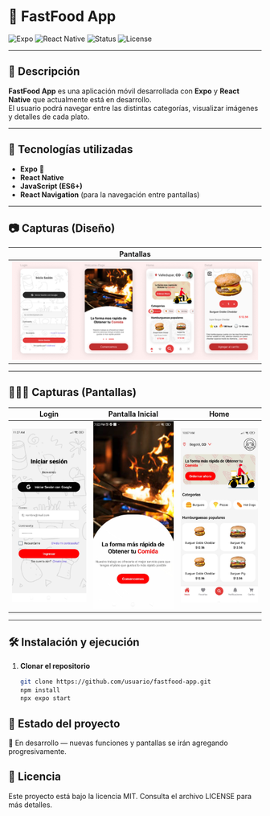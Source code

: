 # 🍔 FastFood App

![Expo](https://img.shields.io/badge/Expo-000020?style=for-the-badge&logo=expo&logoColor=white)
![React Native](https://img.shields.io/badge/React_Native-61DAFB?style=for-the-badge&logo=react&logoColor=black)
![Status](https://img.shields.io/badge/STATUS-En%20Desarrollo-yellow?style=for-the-badge)
![License](https://img.shields.io/badge/License-MIT-green?style=for-the-badge)

---

## 📌 Descripción

**FastFood App** es una aplicación móvil desarrollada con **Expo** y **React Native** que actualmente está en desarrollo.  
El usuario podrá navegar entre las distintas categorías, visualizar imágenes y detalles de cada plato.

---

## 🚀 Tecnologías utilizadas

- **Expo** 📱
- **React Native**
- **JavaScript (ES6+)**
- **React Navigation** (para la navegación entre pantallas)

---

## 📷 Capturas (Diseño)

| Pantallas |
|-------------------|
| ![Home Screenshot](./assets/design.PNG) |

---
## 👩🏻‍💻 Capturas (Pantallas)
| Login             | Pantalla Inicial  | Home              |
|-------------------|-------------------|-------------------|
| ![Login Screenshot](./assets/Login.png) | ![Index Screenshot](./assets/Index.png) | ![Home Screenshot](./assets/Home.png) |

---

## 🛠 Instalación y ejecución

1. **Clonar el repositorio**
   ```bash
   git clone https://github.com/usuario/fastfood-app.git
   npm install
   npx expo start
   ```
## 📅 Estado del proyecto
🚧 En desarrollo — nuevas funciones y pantallas se irán agregando progresivamente.

## 📄 Licencia
Este proyecto está bajo la licencia MIT.
Consulta el archivo LICENSE para más detalles.



